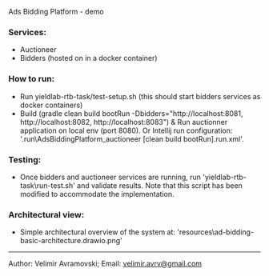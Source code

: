 Ads Bidding Platform - demo

### Services:
- Auctioneer
- Bidders (hosted on in a docker container)

### How to run:
- Run yieldlab-rtb-task/test-setup.sh (this should start bidders services as docker containers)
- Build (gradle clean build bootRun -Dbidders="http://localhost:8081, http://localhost:8082, http://localhost:8083") & Run auctionner application on local env (port 8080). 
Or Intellij run configuration: '.run\AdsBiddingPlatform_auctioneer [clean build bootRun].run.xml'.

### Testing:
- Once bidders and auctioneer services are running, run 'yieldlab-rtb-task\run-test.sh' and validate results. Note that this script has been modified to accommodate the implementation.

### Architectural view:
- Simple architectural overview of the system at: 'resources\ad-bidding-basic-architecture.drawio.png'

--------------------------------------------------------------------------------------------------------------------------------------------
Author: Velimir Avramovski; Email: velimir.avrv@gmail.com